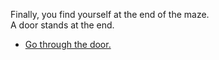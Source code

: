 Finally, you find yourself at the end of the maze.  
A door stands at the end.

* [Go through the door.](https://github.com/incendofrumentum/INFOTC-1000-Final-Project/blob/master/finalpuzzle.md)
